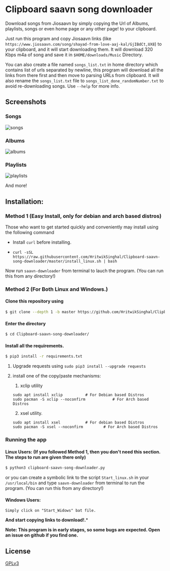 # Clipboard saavn song downloader

Download songs from Jiosaavn by simply copying the Url of Albums, playlists, songs or even
home page or any other page! to your clipboard.

Just run this program and copy Jiosaavn links (like ```https://www.jiosaavn.com/song/shayad-from-love-aaj-kal/GjIBdCt,UX8```)
to your clipboard, and it will start downloading them.
It will download 320 Kbps m4a of song and save it in ```$HOME/downloads/Music``` Directory.

You can also create a file named ```songs_list.txt``` in home directory which contains list of urls separated by newline, 
this program will download all the links from there first and then move to parsing URLs from clipboard.
It will also rename the ```songs_list.txt``` file to ```songs_list_done_randomNumber.txt``` 
to avoid re-downloading songs.
Use ```--help``` for more info.

## Screenshots

### Songs

![songs](media/songs.gif)

### Albums
![albums](media/albums.gif)

### Playlists
![playlists](media/playlists.gif)

And more! 

## Installation:

### Method 1 (Easy Install, only for debian and arch based distros)

Those who want to get started quickly and conveniently may install using the following command

* Install ```curl``` before installing.

* ```curl -sSL https://raw.githubusercontent.com/HritwikSinghal/Clipboard-saavn-song-downloader/master/install_linux.sh | bash```

Now run ```saavn-downloader``` from terminal to lauch the program. (You can run this from any directory!)


### Method 2 (For Both Linux and Windows.)


#### Clone this repository using
```sh
$ git clone --depth 1 -b master https://github.com/HritwikSinghal/Clipboard-saavn-song-downloader
```

#### Enter the directory

```sh
$ cd Clipboard-saavn-song-downloader/
```

#### Install all the requirements.

```sh
$ pip3 install -r requirements.txt
``` 

1. Upgrade requests using ```sudo pip3 install --upgrade requests```

2. install one of the copy/paste mechanisms:
	
	1. xclip utility
	```
	sudo apt install xclip			# For Debian based Distros
	sudo pacman -S xclip --noconfirm			# For Arch based Distros
 	```

    2. xsel utility.
	```
	sudo apt install xsel			# For debian based Distros
	sudo pacman -S xsel --noconfirm			# For Arch based Distros
	```

### Running the app

#### Linux Users: (If you followed Method 1, then you don't need this section. The steps to run are given there only)
```sh
$ python3 clipboard-saavn-song-downloader.py
```

or you can create a symbolic link to the script ```Start_linux.sh``` in your ```/usr/local/bin``` and type ```saavn-downloader``` from terminal to run the program. (You can run this from any directory!)

#### Windows Users:
```
Simply click on "Start_Widows" bat file.
```

**And start copying links to download!.***

**Note: This program is in early stages, so some bugs are expected. Open an issue on github if you find one.**

## License

[GPLv3](/LICENSE)